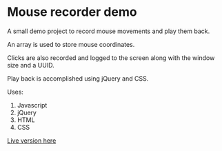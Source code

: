 # Mouse recorder demo

A small demo project to record mouse movements and play them back.

An array is used to store mouse coordinates.

Clicks are also recorded and logged to the screen along with the window size and a UUID.

Play back is accomplished using jQuery and CSS.

Uses:

1. Javascript
2. jQuery
3. HTML
4. CSS

[Live version here](https://a-watkin.github.io/old-project-page/mouse-recorder/)
